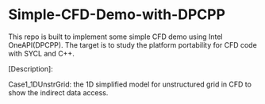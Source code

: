 # Simple-CFD-Demo-with-DPCPP
This repo is built to implement some simple CFD demo using Intel OneAPI(DPCPP). The target is to study the platform portability for CFD code with SYCL and C++.

[Description]:

Case1_1DUnstrGrid: the 1D simplified model for unstructured grid in CFD to show the indirect data access.
